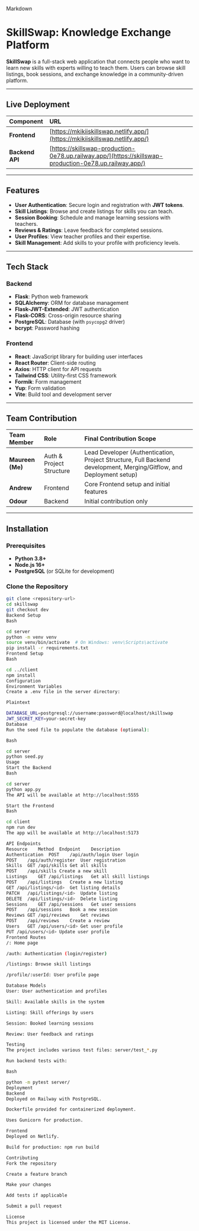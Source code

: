 Markdown

# SkillSwap: Knowledge Exchange Platform

**SkillSwap** is a full-stack web application that connects people who want to learn new skills with experts willing to teach them. Users can browse skill listings, book sessions, and exchange knowledge in a community-driven platform.

---

## Live Deployment

| Component | URL |
| :--- | :--- |
| **Frontend** | [https://mkikiiskillswap.netlify.app/](https://mkikiiskillswap.netlify.app/) |
| **Backend API** | [https://skillswap-production-0e78.up.railway.app/](https://skillswap-production-0e78.up.railway.app/) |

---

## Features

* **User Authentication**: Secure login and registration with **JWT tokens**.
* **Skill Listings**: Browse and create listings for skills you can teach.
* **Session Booking**: Schedule and manage learning sessions with teachers.
* **Reviews & Ratings**: Leave feedback for completed sessions.
* **User Profiles**: View teacher profiles and their expertise.
* **Skill Management**: Add skills to your profile with proficiency levels.

---

## Tech Stack

### Backend

* **Flask**: Python web framework
* **SQLAlchemy**: ORM for database management
* **Flask-JWT-Extended**: JWT authentication
* **Flask-CORS**: Cross-origin resource sharing
* **PostgreSQL**: Database (with `psycopg2` driver)
* **bcrypt**: Password hashing

### Frontend

* **React**: JavaScript library for building user interfaces
* **React Router**: Client-side routing
* **Axios**: HTTP client for API requests
* **Tailwind CSS**: Utility-first CSS framework
* **Formik**: Form management
* **Yup**: Form validation
* **Vite**: Build tool and development server

---

## Team Contribution

| Team Member | Role | Final Contribution Scope |
| :--- | :--- | :--- |
| **Maureen (Me)** | Auth & Project Structure | Lead Developer (Authentication, Project Structure, Full Backend development, Merging/Gitflow, and Deployment setup) |
| **Andrew** | Frontend | Core Frontend setup and initial features |
| **Odour** | Backend | Initial contribution only |

---

## Installation

### Prerequisites

* **Python 3.8+**
* **Node.js 16+**
* **PostgreSQL** (or SQLite for development)

### Clone the Repository

```bash
git clone <repository-url>
cd skillswap
git checkout dev
Backend Setup
Bash

cd server
python -m venv venv
source venv/bin/activate  # On Windows: venv\Scripts\activate
pip install -r requirements.txt
Frontend Setup
Bash

cd ../client
npm install
Configuration
Environment Variables
Create a .env file in the server directory:

Plaintext

DATABASE_URL=postgresql://username:password@localhost/skillswap
JWT_SECRET_KEY=your-secret-key
Database
Run the seed file to populate the database (optional):

Bash

cd server
python seed.py
Usage
Start the Backend
Bash

cd server
python app.py
The API will be available at http://localhost:5555

Start the Frontend
Bash

cd client
npm run dev
The app will be available at http://localhost:5173

API Endpoints
Resource	Method	Endpoint	Description
Authentication	POST	/api/auth/login	User login
POST	/api/auth/register	User registration
Skills	GET	/api/skills	Get all skills
POST	/api/skills	Create a new skill
Listings	GET	/api/listings	Get all skill listings
POST	/api/listings	Create a new listing
GET	/api/listings/<id>	Get listing details
PATCH	/api/listings/<id>	Update listing
DELETE	/api/listings/<id>	Delete listing
Sessions	GET	/api/sessions	Get user sessions
POST	/api/sessions	Book a new session
Reviews	GET	/api/reviews	Get reviews
POST	/api/reviews	Create a review
Users	GET	/api/users/<id>	Get user profile
PUT	/api/users/<id>	Update user profile
Frontend Routes
/: Home page

/auth: Authentication (login/register)

/listings: Browse skill listings

/profile/:userId: User profile page

Database Models
User: User authentication and profiles

Skill: Available skills in the system

Listing: Skill offerings by users

Session: Booked learning sessions

Review: User feedback and ratings

Testing
The project includes various test files: server/test_*.py

Run backend tests with:

Bash

python -m pytest server/
Deployment
Backend
Deployed on Railway with PostgreSQL.

Dockerfile provided for containerized deployment.

Uses Gunicorn for production.

Frontend
Deployed on Netlify.

Build for production: npm run build

Contributing
Fork the repository

Create a feature branch

Make your changes

Add tests if applicable

Submit a pull request

License
This project is licensed under the MIT License.
